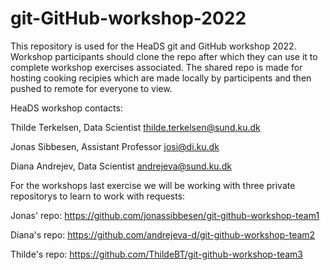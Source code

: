 # git-GitHub-workshop-2022

This repository is used for the HeaDS git and GitHub workshop 2022.
Workshop participants should clone the repo after which they can use it to complete workshop exercises associated. The shared repo is made for hosting cooking recipies which are made locally by participents and then pushed to remote for everyone to view.

HeaDS workshop contacts:

Thilde Terkelsen, Data Scientist
thilde.terkelsen@sund.ku.dk

Jonas Sibbesen, Assistant Professor
josi@di.ku.dk

Diana Andrejev, Data Scientist
andrejeva@sund.ku.dk

For the workshops last exercise we will be working with three private repositorys to learn to work with requests:

Jonas' repo: https://github.com/jonassibbesen/git-github-workshop-team1

Diana's repo: https://github.com/andrejeva-d/git-github-workshop-team2

Thilde's repo: https://github.com/ThildeBT/git-github-workshop-team3
